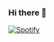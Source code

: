 ### Hi there 👋

[![Spotify](https://github-bio-narimanmov.vercel.app/api/spotify-stats)](https://open.spotify.com/user/narimanmov)


<!--
**Narixius/narixius** is a ✨ _special_ ✨ repository because its `README.md` (this file) appears on your GitHub profile.

Here are some ideas to get you started:

- 🔭 I’m currently working on ...
- 🌱 I’m currently learning ...
- 👯 I’m looking to collaborate on ...
- 🤔 I’m looking for help with ...
- 💬 Ask me about ...
- 📫 How to reach me: ...
- 😄 Pronouns: ...
- ⚡ Fun fact: ...
-->
